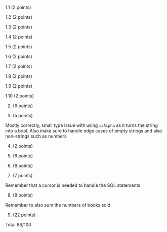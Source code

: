 1.1 (2 points)

1.2 (2 points)

1.3 (2 points)

1.4 (2 points)

1.5 (2 points)

1.6 (2 points)

1.7 (2 points)

1.8 (2 points)

1.9 (2 points)

1.10 (2 points)

2. (6 points)

3. (5 points)

Mostly correctly, small type issue with using `isAlpha` as it turns the string into a bool. Also make sure to handle edge cases of empty strings and also non-strings such as numbers

4. (2 points)

5. (8 points)

6. (8 points)

7. (7 points)

Remember that a cursor is needed to handle the SQL statements

8. (8 points)

Remember to also sum the numbers of books sold

9. (22 points)

Total 86/100
